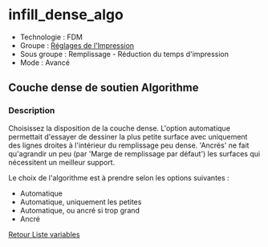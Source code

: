 # infill_dense_algo

* Technologie : FDM
* Groupe : [Réglages de l'Impression](../print_settings/print_settings.md)
* Sous groupe : Remplissage - Réduction du temps d'impression
* Mode : Avancé

## Couche dense de soutien Algorithme

### Description

Choisissez la disposition de la couche dense.
L'option automatique permettait d'essayer de dessiner la plus petite surface avec uniquement des lignes droites à l'intérieur du remplissage peu dense.
'Ancrés' ne fait qu'agrandir un peu (par 'Marge de remplissage par défaut') les surfaces qui nécessitent un meilleur support.

Le choix de l'algorithme est à prendre selon les options suivantes :
- Automatique
- Automatique, uniquement les petites
- Automatique, ou ancré si trop grand
- Ancré

[Retour Liste variables](variable_list.md)